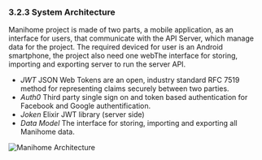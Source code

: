 ### 3.2.3 System Architecture

Manihome project is made of two parts, a mobile application, as an interface for users, that communicate with the API Server, which manage data for the project.
The required deviced for user is an Android smartphone, the project also need one webThe interface for storing, importing and exporting server to run the server API.

- *JWT* JSON Web Tokens are an open, industry standard RFC 7519 method for representing claims securely between two parties.
- *Auth0* Third party single sign on and token based authentication for Facebook and Google authentification.
- *Joken* Elixir JWT library (server side)
- *Data Model* The interface for storing, importing and exporting all Manihome data.

![Manihome Architecture](build/uml/architecture_system.png)

